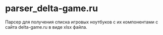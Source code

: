 # parser_delta-game.ru
Парсер для получения списка игровых ноутбуков с их компонентами с сайта delta-game.ru в виде xlsx файла.
